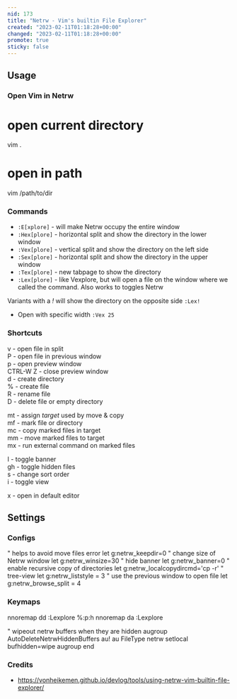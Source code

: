 ```yaml
---  
nid: 173  
title: "Netrw - Vim's builtin File Explorer"  
created: "2023-02-11T01:18:28+00:00"  
changed: "2023-02-11T01:18:28+00:00"  
promote: true  
sticky: false  
---  
```


## Usage

### Open Vim in Netrw


# open current directory
vim .

# open in path
vim /path/to/dir
### Commands

* `:E[xplore]` \- will make Netrw occupy the entire window
* `:Hex[plore]` \- horizontal split and show the directory in the lower window
* `:Vex[plore]` \- vertical split and show the directory on the left side
* `:Sex[plore]` \- horizontal split and show the directory in the upper window
* `:Tex[plore]` \- new tabpage to show the directory
* `:Lex[plore]` \- like Vexplore, but will open a file on the window where we called the command. Also works to toggles Netrw

Variants with a _!_ will show the directory on the opposite side `:Lex!`

* Open with specific width `:Vex 25`

### Shortcuts

v \- open file in split  
P \- open file in previous window  
p \- open preview window  
CTRL-W Z \- close preview window  
d \- create directory  
% \- create file  
R \- rename file  
D \- delete file or empty directory

mt \- assign _target_ used by move & copy  
mf \- mark file or directory  
mc \- copy marked files in target  
mm \- move marked files to target  
mx \- run external command on marked files

I \- toggle banner  
gh \- toggle hidden files  
s \- change sort order  
i \- toggle view

x \- open in default editor

## Settings

### Configs


" helps to avoid move files error
let g:netrw_keepdir=0
" change size of Netrw window
let g:netrw_winsize=30
" hide banner
let g:netrw_banner=0
" enable recursive copy of directories
let g:netrw_localcopydircmd='cp -r'
" tree-view
let g:netrw_liststyle = 3
" use the previous window to open file
let g:netrw_browse_split = 4
### Keymaps


nnoremap <leader>dd :Lexplore %:p:h<CR>
nnoremap <Leader>da :Lexplore<CR>

" wipeout netrw buffers when they are hidden
augroup AutoDeleteNetrwHiddenBuffers
  au!
  au FileType netrw setlocal bufhidden=wipe
augroup end

### Credits

* <https://vonheikemen.github.io/devlog/tools/using-netrw-vim-builtin-file-explorer/>